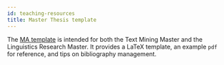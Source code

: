 ```yaml
---
id: teaching-resources
title: Master Thesis template
---
```


The [MA template](https://github.com/cltl/cltl-ma-thesis) is intended for both the Text Mining Master and the Linguistics Research Master. It provides a LaTeX template, an example `pdf` for reference, and tips on bibliography management.
